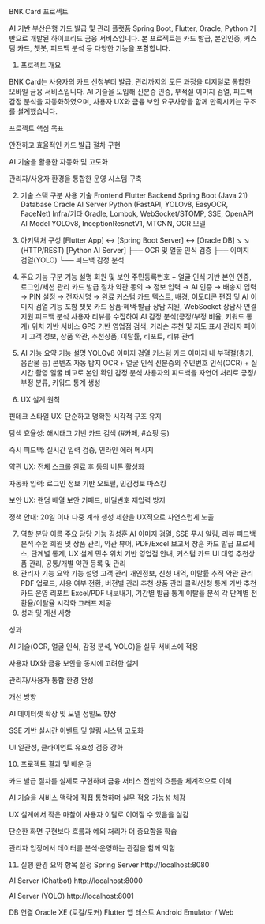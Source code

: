 BNK Card 프로젝트

AI 기반 부산은행 카드 발급 및 관리 플랫폼
Spring Boot, Flutter, Oracle, Python 기반으로 개발된 하이브리드 금융 서비스입니다.
본 프로젝트는 카드 발급, 본인인증, 커스텀 카드, 챗봇, 피드백 분석 등 다양한 기능을 포함합니다.

1. 프로젝트 개요

BNK Card는 사용자의 카드 신청부터 발급, 관리까지의 모든 과정을 디지털로 통합한 모바일 금융 서비스입니다.
AI 기술을 도입해 신분증 인증, 부적절 이미지 검열, 피드백 감정 분석을 자동화하였으며,
사용자 UX와 금융 보안 요구사항을 함께 만족시키는 구조를 설계했습니다.

프로젝트 핵심 목표

안전하고 효율적인 카드 발급 절차 구현

AI 기술을 활용한 자동화 및 고도화

관리자/사용자 환경을 통합한 운영 시스템 구축

2. 기술 스택
구분	사용 기술
Frontend	Flutter
Backend	Spring Boot (Java 21)
Database	Oracle
AI Server	Python (FastAPI, YOLOv8, EasyOCR, FaceNet)
Infra/기타	Gradle, Lombok, WebSocket/STOMP, SSE, OpenAPI
AI Model	YOLOv8, InceptionResnetV1, MTCNN, OCR 모델
3. 아키텍처 구성
[Flutter App]  ↔  [Spring Boot Server]  ↔  [Oracle DB]
       ↘
        ↘ (HTTP/REST)
           [Python AI Server]
              ├── OCR 및 얼굴 인식 검증
              ├── 이미지 검열(YOLO)
              └── 피드백 감정 분석

4. 주요 기능
구분	기능 설명
회원 및 보안	주민등록번호 + 얼굴 인식 기반 본인 인증, 로그인/세션 관리
카드 발급 절차	약관 동의 → 정보 입력 → AI 인증 → 배송지 입력 → PIN 설정 → 전자서명 → 완료
커스텀 카드	텍스트, 배경, 이모티콘 편집 및 AI 이미지 검열 기능 포함
챗봇	카드 상품·혜택·발급 상담 지원, WebSocket 상담사 연결 지원
피드백 분석	사용자 리뷰를 수집하여 AI 감정 분석(긍정/부정 비율, 키워드 통계)
위치 기반 서비스	GPS 기반 영업점 검색, 거리순 추천 및 지도 표시
관리자 페이지	고객 정보, 상품 약관, 추천상품, 이탈률, 리포트, 리뷰 관리
5. AI 기능 요약
기능	설명
YOLOv8 이미지 검열	커스텀 카드 이미지 내 부적절(총기, 음란물 등) 콘텐츠 자동 탐지
OCR + 얼굴 인식	신분증의 주민번호 인식(OCR) + 실시간 촬영 얼굴 비교로 본인 확인
감정 분석	사용자의 피드백을 자연어 처리로 긍정/부정 분류, 키워드 통계 생성
6. UX 설계 원칙

핀테크 스타일 UX: 단순하고 명확한 시각적 구조 유지

탐색 효율성: 해시태그 기반 카드 검색 (#카페, #쇼핑 등)

즉시 피드백: 실시간 입력 검증, 인라인 에러 메시지

약관 UX: 전체 스크롤 완료 후 동의 버튼 활성화

자동화 입력: 로그인 정보 기반 오토필, 민감정보 마스킹

보안 UX: 랜덤 배열 보안 키패드, 비밀번호 재입력 방지

정책 안내: 20일 이내 다중 계좌 생성 제한을 UX적으로 자연스럽게 노출

7. 역할 분담
이름	주요 담당 기능
김성훈	AI 이미지 검열, SSE 푸시 알림, 리뷰 피드백 분석
수현	회원 및 상품 관리, 약관 뷰어, PDF/Excel 보고서
창훈	카드 발급 프로세스, 단계별 통계, UX 설계
민수	위치 기반 영업점 안내, 커스텀 카드 UI
대영	추천상품 관리, 공통/개별 약관 등록 및 관리
8. 관리자 기능 요약
기능	설명
고객 관리	개인정보, 신청 내역, 이탈률 추적
약관 관리	PDF 업로드, 사용 여부 전환, 버전별 관리
추천 상품 관리	클릭/신청 통계 기반 추천 카드 운영
리포트	Excel/PDF 내보내기, 기간별 발급 통계
이탈률 분석	각 단계별 전환율/이탈율 시각화 그래프 제공
9. 성과 및 개선 사항

성과

AI 기술(OCR, 얼굴 인식, 감정 분석, YOLO)을 실무 서비스에 적용

사용자 UX와 금융 보안을 동시에 고려한 설계

관리자/사용자 통합 환경 완성

개선 방향

AI 데이터셋 확장 및 모델 정밀도 향상

SSE 기반 실시간 이벤트 및 알림 시스템 고도화

UI 일관성, 클라이언트 유효성 검증 강화

10. 프로젝트 결과 및 배운 점

카드 발급 절차를 실제로 구현하며 금융 서비스 전반의 흐름을 체계적으로 이해

AI 기술을 서비스 맥락에 직접 통합하며 실무 적용 가능성 체감

UX 설계에서 작은 마찰이 사용자 이탈로 이어질 수 있음을 실감

단순한 화면 구현보다 흐름과 예외 처리가 더 중요함을 학습

관리자 입장에서 데이터를 분석·운영하는 관점을 함께 익힘

11. 실행 환경 요약
항목	설정
Spring Server	http://localhost:8080

AI Server (Chatbot)	http://localhost:8000

AI Server (YOLO)	http://localhost:8001

DB 연결	Oracle XE (로컬/도커)
Flutter 앱 테스트	Android Emulator / Web
